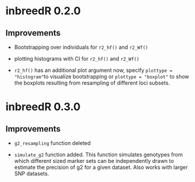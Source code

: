 # inbreedR 0.2.0

## Improvements

* Bootstrapping over individuals for `r2_hf()` and `r2_Wf()`

* plotting histograms with CI for `r2_hf()` and `r2_Wf()`

* `r2_hf()` has an additional plot argument now, specify `plottype = "histogram"`to visualize
bootstrapping or `plottype = "boxplot"` to show the boxplots resulting from resampling of different
loci subsets.


# inbreedR 0.3.0

## Improvements

* `g2_resampling` function deleted 

* `simulate_g2` function added. This function simulates genotypes
from which different sized marker sets can be independently drawn to
estimate the precision of g2 for a given dataset. Also works with larger
SNP datasets.



